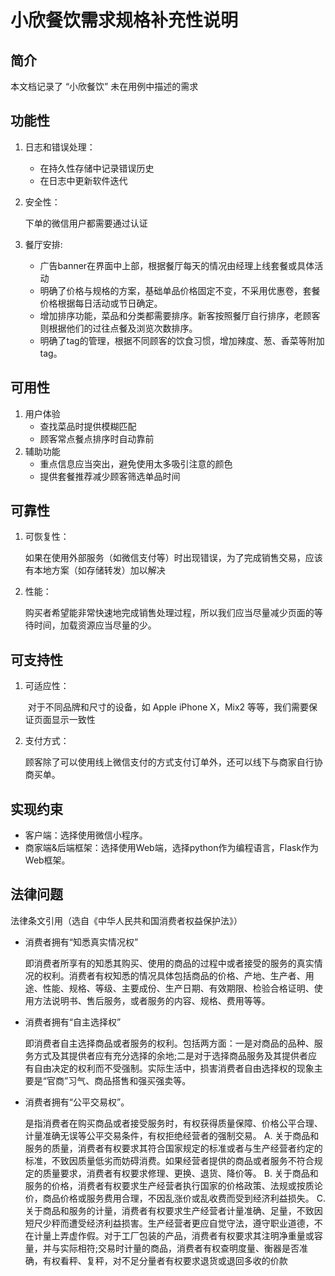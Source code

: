 # 小欣餐饮需求规格补充性说明

## 简介

本文档记录了 “小欣餐饮” 未在用例中描述的需求

## 功能性

1. 日志和错误处理：

   - 在持久性存储中记录错误历史
   - 在日志中更新软件迭代

2. 安全性：

   下单的微信用户都需要通过认证

3. 餐厅安排:

   - 广告banner在界面中上部，根据餐厅每天的情况由经理上线套餐或具体活动
   - 明确了价格与规格的方案，基础单品价格固定不变，不采用优惠卷，套餐价格根据每日活动或节日确定。
   - 增加排序功能，菜品和分类都需要排序。新客按照餐厅自行排序，老顾客则根据他们的过往点餐及浏览次数排序。
   - 明确了tag的管理，根据不同顾客的饮食习惯，增加辣度、葱、香菜等附加tag。

## 可用性

1. 用户体验
   - 查找菜品时提供模糊匹配
   - 顾客常点餐点排序时自动靠前
2. 辅助功能
   - 重点信息应当突出，避免使用太多吸引注意的颜色
   - 提供套餐推荐减少顾客筛选单品时间

## 可靠性

1. 可恢复性：

   ​	如果在使用外部服务（如微信支付等）时出现错误，为了完成销售交易，应该有本地方案（如存储转发）加以解决

2. 性能：

   ​	购买者希望能非常快速地完成销售处理过程，所以我们应当尽量减少页面的等待时间，加载资源应当尽量的少。

## 可支持性

1. 可适应性：

   ​	对于不同品牌和尺寸的设备，如 Apple iPhone X，Mix2 等等，我们需要保证页面显示一致性

2. 支付方式：

   ​	顾客除了可以使用线上微信支付的方式支付订单外，还可以线下与商家自行协商买单。

## 实现约束

- 客户端：选择使用微信小程序。
- 商家端&后端框架：选择使用Web端，选择python作为编程语言，Flask作为Web框架。

## 法律问题

法律条文引用（选自《中华人民共和国消费者权益保护法》）

- 消费者拥有“知悉真实情况权” 

  ​	即消费者所享有的知悉其购买、使用的商品的过程中或者接受的服务的真实情况的权利。消费者有权知悉的情况具体包括商品的价格、产地、生产者、用途、性能、规格、等级、主要成份、生产日期、有效期限、检验合格证明、使用方法说明书、售后服务，或者服务的内容、规格、费用等等。 

- 消费者拥有“自主选择权”

  ​	即消费者自主选择商品或者服务的权利。包括两方面：一是对商品的品种、服务方式及其提供者应有充分选择的余地;二是对于选择商品服务及其提供者应有自由决定的权利而不受强制。实际生活中，损害消费者自由选择权的现象主要是“官商”习气、商品搭售和强买强卖等。

- 消费者拥有“公平交易权”。

  ​	是指消费者在购买商品或者接受服务时，有权获得质量保障、价格公平合理、计量准确无误等公平交易条件，有权拒绝经营者的强制交易。
  A. 关于商品和服务的质量，消费者有权要求其符合国家规定的标准或者与生产经营者约定的标准，不致因质量低劣而妨碍消费。如果经营者提供的商品或者服务不符合规定的质量要求，消费者有权要求修理、更换、退货、降价等。
  B. 关于商品和服务的价格，消费者有权要求生产经营者执行国家的价格政策、法规或按质论价，商品价格或服务费用合理，不因乱涨价或乱收费而受到经济利益损失。
  C. 关于商品和服务的计量，消费者有权要求生产经营者计量准确、足量，不致因短尺少秤而遭受经济利益损害。生产经营者更应自觉守法，遵守职业道德，不在计量上弄虚作假。对于工厂包装的产品，消费者有权要求其注明净重量或容量，并与实际相符;交易时计量的商品，消费者有权查明度量、衡器是否准确，有权看秤、复秤，对不足分量者有权要求退货或退回多收的价款
  
